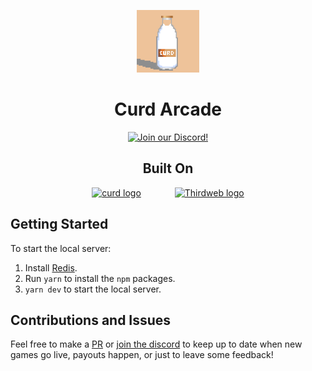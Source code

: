 <p align="center">
    <a href="https://curdinc.com"><img src="./public/android-chrome-192x192.png" width="100" alt="curd logo"/></a>
</p>
<h1 align="center">Curd Arcade</h1>
<p align="center">
    <a href="https://discord.gg/qTP3czz9pE"><img alt="Join our Discord!" src="https://img.shields.io/discord/928878942675423254.svg?color=7289da&label=discord&logo=discord&style=flat"/></a>
</p>

<h2 align="center">Built On</h2>
<p align="center">
    <a href="https://paper.xyz" style="margin-right: 50px;" ><img src="https://paper.xyz/icons/paper-logo-icon.svg" width="42" alt="curd logo" /></a>
    <a href="https://thirdweb.com/"><img src="https://thirdweb.com/_next/image?url=%2F_next%2Fstatic%2Fmedia%2Fwhite-logo.52a1f32a.png&w=3840&q=90" width="100" alt="Thirdweb logo"/></a>
</p>

## Getting Started

To start the local server:

1. Install [Redis](https://redis.io/docs/getting-started/installation/).
2. Run `yarn` to install the `npm` packages.
3. `yarn dev` to start the local server.

## Contributions and Issues

Feel free to make a [PR](https://github.com/curdinc/curdArcadeDemo/pulls) or [join the discord](https://discord.gg/qTP3czz9pE) to keep up to date when new games go live, payouts happen, or just to leave some feedback!
